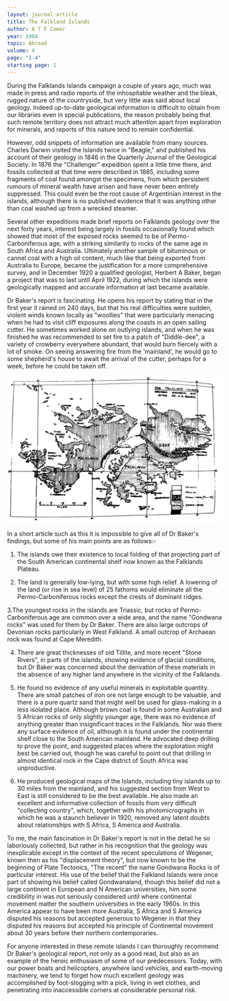 ```yaml
---
layout: journal-article
title: The Falkland Islands
author: A T F Comer
year: 1984
topic: Abroad
volume: 4
page: "1-4"
starting page: 1
---
```

During the Falklands Islands campaign a couple of years ago, much was made in press and radio reports of the inhospitable weather and the bleak, rugged nature of the countryside, but very little was said about local geology. Indeed up-to-date geological information is difficult to obtain from our libraries even in special publications, the reason probably being that such remote territory does not attract much attention apart from exploration for minerals, and reports of this nature tend to remain confidential.

However, odd snippets of information are available from many sources. Charles Darwin visited the Islands twice in "Beagle," and published his account of their geology in 1846 in the Quarterly Journal of the Geological Society. In 1876 the "Challenger" expedition spent a little time there, and fossils collected at that time were described in 1885, including some fragments of coal found amongst the specimens, from which persistent rumours of mineral wealth have arisen and have never been entirely suppressed. This could even be the root cause of Argentinian interest in the islands, although there is no published evidence that it was anything other than coal washed up from a wrecked steamer.

Several other expeditions made brief reports on Falklands geology over the next forty years, interest being largely in fossils occasionally found which showed that most of the exposed rocks seemed to be of Permo-Carboniferous age, with a striking similarity to rocks of the same age in South Africa and Australia. Ultimately another sample of bituminous or cannel coal with a high oil content, much like that being exported from Australia to Europe, became the justification for a more comprehensive survey, and in December 1920 a qualified geologist, Herbert A Baker, began a project that was to last until April 1922, during which the islands were geologically mapped and accurate information at last became available.

Dr Baker's report is fascinating. He opens his report by stating that in the first year it rained on 240 days, but that his real difficulties were sudden, violent winds known locally as "woollies" that were particularly menacing when he had to visit cliff exposures along the coasts in an open sailing cutter. He sometimes worked alone on outlying islands, and when he was finished he was recommended to set fire to a patch of "Diddle-dee", a variety of crowberry everywhere abundant, that would burn fiercely with a lot of smoke. On seeing answering fire from the 'mainland', he would go to some shepherd's house to await the arrival of the cutter, perhaps for a week, before he could be taken off.

<img src="assets/falkland-islands-geological-map.jpg">

In a short article such as this it is impossible to give all of Dr Baker's findings, but some of his main points are as follows:-
    
1. The islands owe their existence to local folding of that projecting part of the South American continental shelf now known as the Falklands Plateau.

2. The land is generally low-lying, but with some high relief. A lowering of the land (or rise in sea level) of 25 fathoms would eliminate all the Permo-Carboniferous rocks except the crests of dominant ridges.

3.The youngest rocks in the islands are Triassic, but rocks of Permo-Carboniferous age are common over a wide area, and the name "Gondwana rocks" was used for them by Dr Baker. There are also large outcrops of Devonian rocks particularly in West Falkland. A small outcrop of Archaean rock was found at Cape Meredith.

4. There are great thicknesses of old Tillite, and more recent "Stone Rivers", in parts of the islands, showing evidence of glacial conditions, but Dr Baker was concerned about the derivation of these materials in the absence of any higher land anywhere in the vicinity of the Falklands.

5. He found no evidence of any useful minerals in exploitable quantity. There are small patches of iron ore not large enough to be valuable, and there is a pure quartz sand that might well be used for glass-making in a less isolated place. Although brown coal is found in some Australian and S African rocks of only slightly younger age, there was no evidence of anything greater than insignificant traces in the Falklands. Nor was there any surface evidence of oil, although it is found under the continental shelf close to the South American mainland. He advocated deep drilling to prove the point, and suggested places where the exploration might best be carried out, though he was careful to point out that drilling in almost identical rock in the Cape district of South Africa was unproductive.

6. He produced geological maps of the Islands, including tiny islands up to 30 miles from the mainland, and his suggested section from West to East is still considered to be the best available. He also made an excellent and informative collection of fossils from very difficult "collecting country", which, together with his photomicrographs in which he was a staunch believer in 1920, removed any latent doubts about relationships with S Africa, S America and Australia.

To me, the main fascination in Dr Baker's report is not in the detail he so laboriously collected, but rather in his recognition that the geology was inexplicable except in the context of the recent speculations of Wegener, known then as his "displacement theory", but now known to be the beginning of Plate Tectonics, "The recent" the name Gondwana Rocks is of particular interest. His use of the belief that the Falkland Islands were once part of showing his belief called Gondwanaland, though this belief did not a large continent in European and N American universities, him some credibility in was not seriously considered until where continental movement matter the southern universities in the early 1960s. In this America appear to have been more Australia, S Africa and S America disputed his reasons but accepted generous to Wegener in that they disputed his reasons but accepted his principle of Continental movement about 30 years before their northern contemporaries.

For anyone interested in these remote islands I can thoroughly recommend Dr Baker's geological report, not only as a good read, but also as an example of the heroic enthusiasm of some of our predecessors. Today, with our power boats and helicopters, anywhere land vehicles, and earth-moving machinery, we tend to forget how much excellent geology was accomplished by foot-slogging with a pick, living in wet clothes, and penetrating into inaccessible corners at considerable personal risk.